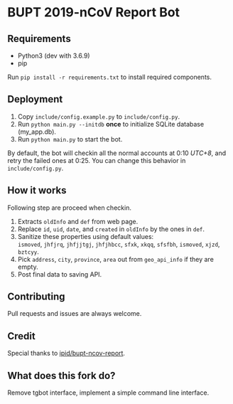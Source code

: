 # BUPT 2019-nCoV Report Bot
## Requirements

- Python3 (dev with 3.6.9)
- pip

Run `pip install -r requirements.txt` to install required components.

## Deployment

1. Copy `include/config.example.py` to `include/config.py`.
2. Run `python main.py --initdb` **once** to initialize SQLite database (my_app.db).
3. Run `python main.py` to start the bot. 

By default, the bot will checkin all the normal accounts at 0:10 *UTC+8*, and retry the failed ones at 0:25.
You can change this behavior in `include/config.py`.

## How it works

Following step are proceed when checkin. 

1. Extracts `oldInfo` and `def` from web page.
2. Replace `id`, `uid`, `date`, and `created` in `oldInfo` by the ones in `def`.
3. Sanitize these properties using default values:  
`ismoved`, `jhfjrq`, `jhfjjtgj`, `jhfjhbcc`, `sfxk`, `xkqq`, `sfsfbh`, `ismoved`, `xjzd`, `bztcyy`.
4. Pick `address`, `city`, `province`, `area` out from `geo_api_info` if they are empty.
5. Post final data to saving API.

## Contributing

Pull requests and issues are always welcome.

## Credit

Special thanks to [ipid/bupt-ncov-report](https://github.com/ipid/bupt-ncov-report).

## What does this fork do?

Remove tgbot interface, implement a simple command line interface.
